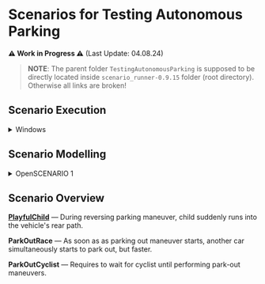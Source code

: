 # Scenarios for Testing Autonomous Parking

**⚠️ Work in Progress ⚠️** (Last Update: 04.08.24)

> **NOTE**: The parent folder `TestingAutonomousParking` is supposed to be directly located inside `scenario_runner-0.9.15` folder (root directory). Otherwise all links are broken!

## Scenario Execution

<details>
 <summary> Windows </summary>
<br>

**Requirement**:

- Completed Setup for [CARLA](https://carla.readthedocs.io/en/latest/start_quickstart/) and [ScenarioRunner](../../Docs/index.md)
- Setup of all files in `integrate` (see comment in each .py file) in order to support `criteria_CustomFinallyInTargetArea` in OpenSCENARIO files.
- Running CARLA Instance (CarlaUE4.exe)

**1. Start ScenarioRunner** from root Scenario Runner folder:
> ```
> py -3.7 scenario_runner.py --openscenario TestingAutonomousParking/scenarios/FILENAME.xosc --json
> ```

Example: `py -3.7 scenario_runner.py --openscenario TestingAutonomousParking/scenarios/PlayfulChild.xosc --json`

**2. Connect with Ego Vehicle**: Execute `manual_drive.py` (from root Scenario Runner directory!)
> ```
> py -3.7 manual_drive.py
> ```

**3. Perform Scenario**: Perform vehicle maneuvers within `manual_drive.py` until scenario termination.

**4. Analyze Result**: Open `[NAME].json` (root directory of Scenario Runner) to analyze the final test results (exit criteria).

</details>

## Scenario Modelling

<details>
<summary> OpenSCENARIO 1</summary>
<br>

The current Scenario-Runner 0.9.15 only supports a subset of **[OpenSCENARIO 1.0](https://releases.asam.net/OpenSCENARIO/1.0.0/ASAM_OpenSCENARIO_BS-1-2_User-Guide_V1-0-0.html)**.
See [Scenario Runner Docs: OpenSCENARIO Support](../../Docs/openscenario_support.md) for more information.

Following custom extensions (see `integrate` directory) were added:
- `criteria_CustomFinallyInTargetArea`: Allows specifying a testing criteria that passes if the specified actor is within a defined rectangle given by min_x, max_x, min_y, max_y. 

</details>

## Scenario Overview

**[PlayfulChild](PlayfulChild.md)** — During reversing parking maneuver, child suddenly runs into the vehicle's rear path.

**ParkOutRace** — As soon as as parking out maneuver starts, another car simultaneously starts to park out, but faster.

**ParkOutCyclist** — Requires to wait for cyclist until performing park-out maneuvers.
